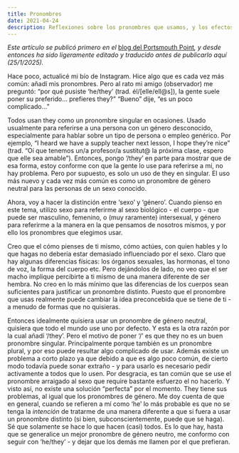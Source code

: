```yaml
---
title: Pronombres
date: 2021-04-24
description: Reflexiones sobre los pronombres que usamos, y los efectos que tienen en nosotros.
---
```


<p>
<em>Este artículo se publicó primero en el </em><a
href="https://portsmouthpoint.blogspot.com/2021/04/pronouns.html">blog del
Portsmouth Point</a><em>, y desde entonces ha sido ligeramente editado y
traducido antes de publicarlo aquí (25/1/2025).</em>
</p>

<p>
Hace poco, actualicé mi bío de Instagram. Hice algo que es cada vez más común:
añadí mis pronombres. Pero al rato mi amigo (observador) me preguntó: “por qué
pusiste ‘he/they’ (trad. él/[elle/ell@s]), la gente suele poner su preferido…
prefieres they?” “Bueno” dije, “es un poco complicado…”
</p>
<p>
Todos usan they como un pronombre singular en ocasiones. Usado usualmente para
referirse a una persona con un género desconocido, especialmente para hablar
sobre un tipo de persona o empleo genérico. Por ejemplo, “I heard we have a
supply teacher next lesson, I hope they’re nice” (trad. “Oí que tenemos un/a
profesor/a sustitut@ la próxima clase, espero que elle sea amable”). Entonces,
pongo ‘/they’ en parte para mostrar que de esa forma, estoy conforme con que la
gente lo use para referirse a mí, no hay problema. Pero por supuesto, es solo un
uso de they en singular. El uso más nuevo y cada vez más común es como un
pronombre de género neutral para las personas de un sexo conocido.
</p>
<p>
Ahora, voy a hacer la distinción entre ‘sexo’ y ‘género’. Cuando pienso en este
tema, utilizo sexo para referirme al sexo biológico - el cuerpo - que puede ser
masculino, femenino, o (muy raramente) intersexual, y género para referirme a la
manera en la que pensamos de nosotros mismos, y por ello los pronombres que
elegimos usar.
</p>
<p>
Creo que el cómo pienses de ti mismo, cómo actúes, con quien hables y
lo que hagas no debería estar demasiado influenciado por el sexo. Claro que hay algunas
diferencias físicas: los órganos sexuales, las hormonas, el tono de voz, la
forma del cuerpo etc. Pero dejándolos de lado, no veo que el ser macho implique
percibirte a ti mismo de una manera diferente de ser hembra. No creo en lo más
mínimo que las diferencias de los cuerpos sean suficientes para justificar un
pronombre distinto. Puesto que el pronombre que usas realmente puede cambiar la
idea preconcebida que se tiene de ti - a menudo de formas que no quisieras.
</p>
<p>
Entonces idealmente quisiera usar un pronombre de género neutral, quisiera que
todo el mundo use uno por defecto. Y esta es la otra razón por la cual añadí
‘/they’. Pero el motivo de poner ‘/’ es que they no es un buen pronombre
singular. Principalmente porque también es un pronombre plural, y por eso puede
resultar algo complicado de usar. Además existe un problema a corto plazo ya que
debido a que es algo poco común, de cierto modo todavía puede sonar extraño - y
para usarlo es necesario pedir activamente a todos que lo usen. Por desgracia,
es tan común que se use el pronombre arraigado al sexo que require bastante
esfuerzo el no hacerlo. Y visto así, no existe una solución “perfecta” por el
momento. They tiene sus problemas, al igual que los pronombres de género. Me doy
cuenta de que en general, cuando se refieren a mí como ‘he’ lo más probable es
que no se tenga la <em>intención</em> de tratarme de una manera diferente a que
si fuera a usar un pronombre distinto (si bien, subconscientemente, puede que se
haga). Sé que solamente se hace lo que hacen (casi) todos. Es lo que hay, hasta
que se generalice un mejor pronombre de género neutro, me conformo con seguir
con ‘he/they’ - y dejar que los demás me llamen por el que prefieran.
</p>
